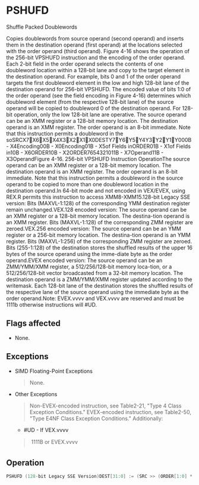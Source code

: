 # PSHUFD

Shuffle Packed Doublewords

Copies doublewords from source operand (second operand) and inserts them in the destination operand (first operand) at the locations selected with the order operand (third operand).
Figure 4-16 shows the operation of the 256-bit VPSHUFD instruction and the encoding of the order operand.
Each 2-bit field in the order operand selects the contents of one doubleword location within a 128-bit lane and copy to the target element in the destination operand.
For example, bits 0 and 1 of the order operand targets the first doubleword element in the low and high 128-bit lane of the destination operand for 256-bit VPSHUFD.
The encoded value of bits 1:0 of the order operand (see the field encoding in Figure 4-16) determines which doubleword element (from the respective 128-bit lane) of the source operand will be copied to doubleword 0 of the destination operand.
For 128-bit operation, only the low 128-bit lane are operative.
The source operand can be an XMM register or a 128-bit memory location.
The destination operand is an XMM register.
The order operand is an 8-bit immediate.
Note that this instruction permits a doubleword in the soSRCX7X6X5X4X3X2X1X0DESTY7Y6Y5Y4Y3Y2Y1Y000B - X4Encoding00B - X0Encoding01B - X5of Fields inORDER01B - X1of Fields in10B - X6ORDER10B - X2ORDER7654321011B - X7Operand11B - X3OperandFigure 4-16.
 256-bit VPSHUFD Instruction OperationThe source operand can be an XMM register or a 128-bit memory location.
The destination operand is an XMM register.
The order operand is an 8-bit immediate.
Note that this instruction permits a doubleword in the source operand to be copied to more than one doubleword location in the destination operand.In 64-bit mode and not encoded in VEX/EVEX, using REX.R permits this instruction to access XMM8-XMM15.128-bit Legacy SSE version: Bits (MAXVL-1:128) of the corresponding YMM destination register remain unchanged.VEX.128 encoded version: The source operand can be an XMM register or a 128-bit memory location.
The destina-tion operand is an XMM register.
Bits (MAXVL-1:128) of the corresponding ZMM register are zeroed.VEX.256 encoded version: The source operand can be an YMM register or a 256-bit memory location.
The destina-tion operand is an YMM register.
Bits (MAXVL-1:256) of the corresponding ZMM register are zeroed.
Bits (255-1:128) of the destination stores the shuffled results of the upper 16 bytes of the source operand using the imme-diate byte as the order operand.EVEX encoded version: The source operand can be an ZMM/YMM/XMM register, a 512/256/128-bit memory loca-tion, or a 512/256/128-bit vector broadcasted from a 32-bit memory location.
The destination operand is a ZMM/YMM/XMM register updated according to the writemask.
Each 128-bit lane of the destination stores the shuffled results of the respective lane of the source operand using the immediate byte as the order operand.Note: EVEX.vvvv and VEX.vvvv are reserved and must be 1111b otherwise instructions will #UD.

## Flags affected

- None.

## Exceptions

- SIMD Floating-Point Exceptions
  > None.
- Other Exceptions
  > Non-EVEX-encoded instruction, see Table2-21, "Type 4 Class Exception Conditions."
  > EVEX-encoded instruction, see Table2-50, "Type E4NF Class Exception Conditions."
  > Additionally:
  - #UD - If VEX.vvvv
  >  
  >  1111B or EVEX.vvvv 

## Operation

```C
PSHUFD (128-bit Legacy SSE Version)DEST[31:0] := (SRC >> (ORDER[1:0] * 32))[31:0];DEST[63:32] := (SRC >> (ORDER[3:2] * 32))[31:0];DEST[95:64] := (SRC >> (ORDER[5:4] * 32))[31:0];DEST[127:96] := (SRC >> (ORDER[7:6] * 32))[31:0];DEST[MAXVL-1:128] (Unmodified)VPSHUFD (VEX.128 Encoded Version)DEST[31:0] := (SRC >> (ORDER[1:0] * 32))[31:0];DEST[63:32] := (SRC >> (ORDER[3:2] * 32))[31:0];DEST[95:64] := (SRC >> (ORDER[5:4] * 32))[31:0];VPSHUFD (VEX.256 Encoded Version)DEST[31:0] := (SRC[127:0] >> (ORDER[1:0] * 32))[31:0];DEST[63:32] := (SRC[127:0] >> (ORDER[3:2] * 32))[31:0];DEST[95:64] := (SRC[127:0] >> (ORDER[5:4] * 32))[31:0];DEST[127:96] := (SRC[127:0] >> (ORDER[7:6] * 32))[31:0];DEST[159:128] := (SRC[255:128] >> (ORDER[1:0] * 32))[31:0];DEST[191:160] := (SRC[255:128] >> (ORDER[3:2] * 32))[31:0];DEST[223:192] := (SRC[255:128] >> (ORDER[5:4] * 32))[31:0];DEST[255:224] := (SRC[255:128] >> (ORDER[7:6] * 32))[31:0];DEST[MAXVL-1:256] := 0VPSHUFD (EVEX Encoded Versions)(KL, VL) = (4, 128), (8, 256), (16, 512)FOR j := 0 TO KL-1i := j * 32IF (EVEX.b = 1) AND (SRC *is memory*)THEN TMP_SRC[i+31:i] := SRC[31:0]ELSE TMP_SRC[i+31:i] := SRC[i+31:i]FI;ENDFOR;IF VL >= 128TMP_DEST[31:0] := (TMP_SRC[127:0] >> (ORDER[1:0] * 32))[31:0];TMP_DEST[63:32] := (TMP_SRC[127:0] >> (ORDER[3:2] * 32))[31:0];TMP_DEST[95:64] := (TMP_SRC[127:0] >> (ORDER[5:4] * 32))[31:0];TMP_DEST[127:96] := (TMP_SRC[127:0] >> (ORDER[7:6] * 32))[31:0];FI;IF VL >= 256TMP_DEST[159:128] := (TMP_SRC[255:128] >> (ORDER[1:0] * 32))[31:0];TMP_DEST[191:160] := (TMP_SRC[255:128] >> (ORDER[3:2] * 32))[31:0];TMP_DEST[223:192] := (TMP_SRC[255:128] >> (ORDER[5:4] * 32))[31:0];TMP_DEST[255:224] := (TMP_SRC[255:128] >> (ORDER[7:6] * 32))[31:0];FI;IF VL >= 512TMP_DEST[287:256] := (TMP_SRC[383:256] >> (ORDER[1:0] * 32))[31:0];TMP_DEST[319:288] := (TMP_SRC[383:256] >> (ORDER[3:2] * 32))[31:0];TMP_DEST[351:320] := (TMP_SRC[383:256] >> (ORDER[5:4] * 32))[31:0];TMP_DEST[383:352] := (TMP_SRC[383:256] >> (ORDER[7:6] * 32))[31:0];TMP_DEST[415:384] := (TMP_SRC[511:384] >> (ORDER[1:0] * 32))[31:0];TMP_DEST[447:416] := (TMP_SRC[511:384] >> (ORDER[3:2] * 32))[31:0];TMP_DEST[479:448] := (TMP_SRC[511:384] >> (ORDER[5:4] * 32))[31:0];TMP_DEST[511:480] := (TMP_SRC[511:384] >> (ORDER[7:6] * 32))[31:0];FI;FOR j := 0 TO KL-1i := j * 32IF k1[j] OR *no writemask*THEN DEST[i+31:i] := TMP_DEST[i+31:i]ELSE IF *merging-masking*; merging-maskingTHEN *DEST[i+31:i] remains unchanged*ELSE *zeroing-masking*; zeroing-maskingDEST[i+31:i] := 0FIDEST[MAXVL-1:VL] := 0 Intel C/C++ Compiler Intrinsic EquivalentVPSHUFD __m512i _mm512_shuffle_epi32(__m512i a, int n );VPSHUFD __m512i _mm512_mask_shuffle_epi32(__m512i s, __mmask16 k, __m512i a, int n );VPSHUFD __m512i _mm512_maskz_shuffle_epi32( __mmask16 k, __m512i a, int n );VPSHUFD __m256i _mm256_mask_shuffle_epi32(__m256i s, __mmask8 k, __m256i a, int n );VPSHUFD __m256i _mm256_maskz_shuffle_epi32( __mmask8 k, __m256i a, int n );VPSHUFD __m128i _mm_mask_shuffle_epi32(__m128i s, __mmask8 k, __m128i a, int n );VPSHUFD __m128i _mm_maskz_shuffle_epi32( __mmask8 k, __m128i a, int n );(V)PSHUFD __m128i _mm_shuffle_epi32(__m128i a, int n)VPSHUFD __m256i _mm256_shuffle_epi32(__m256i a, const int n)
```

